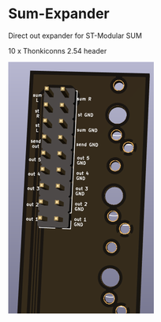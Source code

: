 # Sum-Expander
Direct out expander for ST-Modular SUM

10 x Thonkiconns
2.54 header

![](images/connection%20labels.png)
